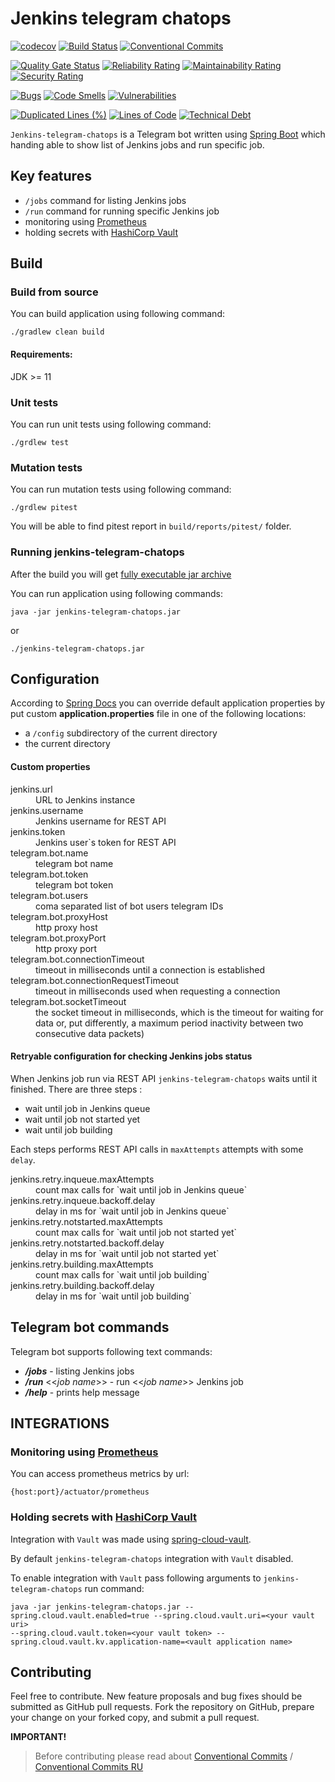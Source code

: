 # Jenkins telegram chatops
[![codecov](https://codecov.io/gh/MikeSafonov/jenkins-telegram-chatops/branch/master/graph/badge.svg)](https://codecov.io/gh/MikeSafonov/jenkins-telegram-chatops)
[![Build Status](https://travis-ci.com/MikeSafonov/jenkins-telegram-chatops.svg?branch=master)](https://travis-ci.com/MikeSafonov/jenkins-telegram-chatops)
[![Conventional Commits](https://img.shields.io/badge/Conventional%20Commits-1.0.0-yellow.svg)](https://conventionalcommits.org)

[![Quality Gate Status](https://sonarcloud.io/api/project_badges/measure?project=MikeSafonov_jenkins-telegram-chatops&metric=alert_status)](https://sonarcloud.io/dashboard?id=MikeSafonov_jenkins-telegram-chatops)
[![Reliability Rating](https://sonarcloud.io/api/project_badges/measure?project=MikeSafonov_jenkins-telegram-chatops&metric=reliability_rating)](https://sonarcloud.io/dashboard?id=MikeSafonov_jenkins-telegram-chatops)
[![Maintainability Rating](https://sonarcloud.io/api/project_badges/measure?project=MikeSafonov_jenkins-telegram-chatops&metric=sqale_rating)](https://sonarcloud.io/dashboard?id=MikeSafonov_jenkins-telegram-chatops)
[![Security Rating](https://sonarcloud.io/api/project_badges/measure?project=MikeSafonov_jenkins-telegram-chatops&metric=security_rating)](https://sonarcloud.io/dashboard?id=MikeSafonov_jenkins-telegram-chatops)

[![Bugs](https://sonarcloud.io/api/project_badges/measure?project=MikeSafonov_jenkins-telegram-chatops&metric=bugs)](https://sonarcloud.io/dashboard?id=MikeSafonov_jenkins-telegram-chatops)
[![Code Smells](https://sonarcloud.io/api/project_badges/measure?project=MikeSafonov_jenkins-telegram-chatops&metric=code_smells)](https://sonarcloud.io/dashboard?id=MikeSafonov_jenkins-telegram-chatops)
[![Vulnerabilities](https://sonarcloud.io/api/project_badges/measure?project=MikeSafonov_jenkins-telegram-chatops&metric=vulnerabilities)](https://sonarcloud.io/dashboard?id=MikeSafonov_jenkins-telegram-chatops)

[![Duplicated Lines (%)](https://sonarcloud.io/api/project_badges/measure?project=MikeSafonov_jenkins-telegram-chatops&metric=duplicated_lines_density)](https://sonarcloud.io/dashboard?id=MikeSafonov_jenkins-telegram-chatops)
[![Lines of Code](https://sonarcloud.io/api/project_badges/measure?project=MikeSafonov_jenkins-telegram-chatops&metric=ncloc)](https://sonarcloud.io/dashboard?id=MikeSafonov_jenkins-telegram-chatops)
[![Technical Debt](https://sonarcloud.io/api/project_badges/measure?project=MikeSafonov_jenkins-telegram-chatops&metric=sqale_index)](https://sonarcloud.io/dashboard?id=MikeSafonov_jenkins-telegram-chatops)

`Jenkins-telegram-chatops` is a Telegram bot written using [Spring Boot](https://github.com/spring-projects/spring-boot) which handing 
able to show list of Jenkins jobs and run specific job.

## Key features

- `/jobs` command for listing Jenkins jobs
- `/run` command for running specific Jenkins job
- monitoring using [Prometheus](https://prometheus.io)
- holding secrets with [HashiCorp Vault](https://www.vaultproject.io/)


## Build

### Build from source

You can build application using following command:

    ./gradlew clean build
    
#### Requirements:

JDK >= 11

### Unit tests

You can run unit tests using following command:

    ./grdlew test

### Mutation tests

You can run mutation tests using following command:

    ./grdlew pitest

You will be able to find pitest report in `build/reports/pitest/` folder.

### Running jenkins-telegram-chatops

After the build you will get [fully executable jar archive](https://docs.spring.io/spring-boot/docs/current/gradle-plugin/reference/html/#packaging-executable-configuring-launch-script)
 
You can run application using following commands:

    java -jar jenkins-telegram-chatops.jar
or

    ./jenkins-telegram-chatops.jar

## Configuration

According to [Spring Docs](https://docs.spring.io/spring-boot/docs/current/reference/html/boot-features-external-config.html#boot-features-external-config-application-property-files)
you can override default application properties by put custom **application.properties** file in one of the following
locations:

- a `/config` subdirectory of the current directory
- the current directory

#### Custom properties

<dl> 
  <dt>jenkins.url</dt>
  <dd>URL to Jenkins instance</dd>
    
  <dt>jenkins.username</dt>
  <dd>Jenkins username for REST API</dd>
  
  <dt>jenkins.token</dt>
  <dd>Jenkins user`s token for REST API</dd>
  
  <dt>telegram.bot.name</dt>
  <dd>telegram bot name</dd>
  
  <dt>telegram.bot.token</dt>
  <dd>telegram bot token</dd>
  
  <dt>telegram.bot.users</dt>
  <dd>coma separated list of bot users telegram IDs</dd>
  
  <dt>telegram.bot.proxyHost</dt>
  <dd>http proxy host</dd>

  <dt>telegram.bot.proxyPort</dt>
  <dd>http proxy port</dd>
  
  <dt>telegram.bot.connectionTimeout</dt>
  <dd>timeout in milliseconds until a connection is established</dd>
  
  <dt>telegram.bot.connectionRequestTimeout</dt>
  <dd>timeout in milliseconds used when requesting a connection</dd>
    
  <dt>telegram.bot.socketTimeout</dt>
  <dd>the socket timeout in milliseconds, which is the timeout for waiting for data  or, put differently, a maximum period inactivity between two consecutive data packets)</dd>
</dl>

#### Retryable configuration for checking Jenkins jobs status

When Jenkins job run via REST API `jenkins-telegram-chatops` waits until it finished.
There are three steps :

- wait until job in Jenkins queue
- wait until job not started yet
- wait until job building

Each steps performs REST API calls in `maxAttempts` attempts with some `delay`.

<dl> 
  <dt>jenkins.retry.inqueue.maxAttempts</dt>
  <dd>count max calls for `wait until job in Jenkins queue` </dd>
    
  <dt>jenkins.retry.inqueue.backoff.delay</dt>
  <dd>delay in ms for `wait until job in Jenkins queue`</dd>
  
  <dt>jenkins.retry.notstarted.maxAttempts</dt>
    <dd>count max calls for `wait until job not started yet` </dd>
      
  <dt>jenkins.retry.notstarted.backoff.delay</dt>
  <dd>delay in ms for `wait until job not started yet`</dd>
    
  <dt>jenkins.retry.building.maxAttempts</dt>
  <dd>count max calls for `wait until job building` </dd>
    
  <dt>jenkins.retry.building.backoff.delay</dt>
  <dd>delay in ms for `wait until job building`</dd>
 </dl>

## Telegram bot commands

Telegram bot supports following text commands:

- **_/jobs_** - listing Jenkins jobs
- **_/run_** <<*job name*>> - run <<*job name*>> Jenkins job
- **_/help_** - prints help message

## INTEGRATIONS 

### Monitoring using [Prometheus](https://prometheus.io)

You can access prometheus metrics by url: 

    {host:port}/actuator/prometheus

### Holding secrets with [HashiCorp Vault](https://www.vaultproject.io/)

Integration with `Vault` was made using [spring-cloud-vault](https://cloud.spring.io/spring-cloud-vault/reference/html/).

By default `jenkins-telegram-chatops` integration with `Vault` disabled. 

To enable integration with `Vault` pass following arguments to `jenkins-telegram-chatops` run command:

    java -jar jenkins-telegram-chatops.jar --spring.cloud.vault.enabled=true --spring.cloud.vault.uri=<your vault uri> 
    --spring.cloud.vault.token=<your vault token> --spring.cloud.vault.kv.application-name=<vault application name>
 
## Contributing

Feel free to contribute. 
New feature proposals and bug fixes should be submitted as GitHub pull requests. 
Fork the repository on GitHub, prepare your change on your forked copy, and submit a pull request.

**IMPORTANT!**
>Before contributing please read about [Conventional Commits](https://www.conventionalcommits.org/en/v1.0.0-beta.2/) / [Conventional Commits RU](https://www.conventionalcommits.org/ru/v1.0.0-beta.2/)
